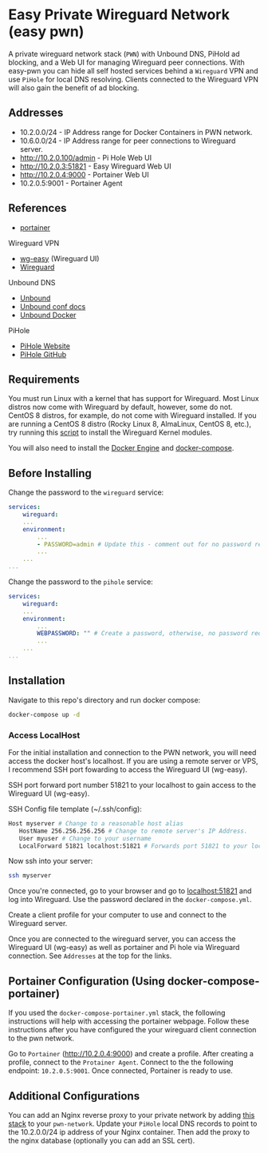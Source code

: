 # Easy Private Wireguard Network (easy pwn)
A private wireguard network stack (`PWN`) with Unbound DNS, PiHold ad blocking, and a Web UI for managing Wireguard peer connections. With easy-pwn you can hide all self hosted services behind a `Wireguard` VPN and use `PiHole` for local DNS resolving. Clients connected to the Wireguard VPN will also gain the benefit of ad blocking.

## Addresses
* 10.2.0.0/24 - IP Address range for Docker Containers in PWN network.
* 10.6.0.0/24 - IP Address range for peer connections to Wireguard server.
* http://10.2.0.100/admin - Pi Hole Web UI
* http://10.2.0.3:51821 - Easy Wireguard Web UI
* http://10.2.0.4:9000 - Portainer Web UI
* 10.2.0.5:9001 - Portainer Agent

## References
- [portainer](https://www.portainer.io/)

Wireguard VPN
- [wg-easy](https://github.com/WeeJeWel/wg-easy/) (Wireguard UI)
- [Wireguard](https://www.wireguard.com/)

Unbound DNS
- [Unbound](https://nlnetlabs.nl/projects/unbound/about/)
- [Unbound conf docs](https://www.nlnetlabs.nl/documentation/unbound/unbound.conf/)
- [Unbound Docker](https://github.com/MatthewVance/unbound-docker)

PiHole
- [PiHole Website](https://pi-hole.net/)
- [PiHole GitHub](https://github.com/pi-hole/docker-pi-hole)


## Requirements
You must run Linux with a kernel that has support for Wireguard. Most Linux distros now come with Wireguard by default, however, some do not. CentOS 8 distros, for example, do not come with Wireguard installed. If you are running a CentOS 8 distro (Rocky Linux 8, AlmaLinux, CentOS 8, etc.), try running this [script](https://github.com/rmayobre/scripted-selfhost/tree/main/scripts/wireguard-centos8) to install the Wireguard Kernel modules.

You will also need to install the [Docker Engine](https://docs.docker.com/engine/install/) and [docker-compose](https://docs.docker.com/compose/install/).

## Before Installing
Change the password to the `wireguard` service:
```yaml
services:
    wireguard:
    ...
    environment:
        ...
        - PASSWORD=admin # Update this - comment out for no password requirements.
        ...
    ...
...
```

Change the password to the `pihole` service:
```yaml
services:
    wireguard:
    ...
    environment:
        ...
        WEBPASSWORD: "" # Create a password, otherwise, no password required to access.
        ...
    ...
...
```

## Installation

Navigate to this repo's directory and run docker compose:
```sh
docker-compose up -d
```

### Access LocalHost
For the initial installation and connection to the PWN network, you will need access the docker host's localhost. If you are using a remote server or VPS, I recommend SSH port fowarding to access the Wireguard UI (wg-easy).

SSH port forward port number 51821 to your localhost to gain access to the Wireguard UI (wg-easy). 

SSH Config file template (~/.ssh/config):
```sh
Host myserver # Change to a reasonable host alias
   HostName 256.256.256.256 # Change to remote server's IP Address.
   User myuser # Change to your username
   LocalForward 51821 localhost:51821 # Forwards port 51821 to your localhost.
```

Now ssh into your server:
```sh
ssh myserver
```

Once you're connected, go to your browser and go to [localhost:51821](localhost:51821) and log into Wireguard. Use the password declared in the `docker-compose.yml`.

Create a client profile for your computer to use and connect to the Wireguard server.

Once you are connected to the wireguard server, you can access the Wireguard UI (wg-easy) as well as portainer and Pi hole via Wireguard connection. See `Addresses` at the top for the links.

## Portainer Configuration (Using docker-compose-portainer)
If you used the `docker-compose-portainer.yml` stack, the following instructions will help with accessing the portainer webpage. Follow these instructions after you have configured the your wireguard client connection to the pwn network.

Go to `Portainer` (http://10.2.0.4:9000) and create a profile. After creating a profile, connect to the `Protainer Agent`. Connect to the the following endpoint: `10.2.0.5:9001`. Once connected, Portainer is ready to use.

## Additional Configurations
You can add an Nginx reverse proxy to your private network by adding [this stack](https://github.com/rmayobre/scripted-selfhost/tree/main/docker/private-proxy-manager-stack) to your `pwn-network`. Update your `PiHole` local DNS records to point to the 10.2.0.0/24 ip address of your Nginx container. Then add the proxy to the nginx database (optionally you can add an SSL cert).